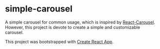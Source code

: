 # simple-carousel
A simple carousel for common usage, which is inspired by [React-Carousel](https://github.com/DiligentYe/react-carousel). However, this project is devote to create a simple and customizable carousel.

This project was bootstrapped with [Create React App](https://github.com/facebookincubator/create-react-app).

